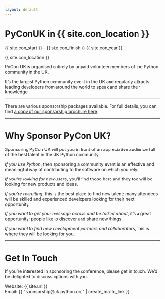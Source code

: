 ```yaml
---
layout: default
---
```


<div class="slide">
  <h1>PyConUK in {{ site.con_location }}</h1>
  <p>{{ site.con_start }} - {{ site.con_finish }} {{ site.con_year }}</p>
  <p>{{ site.con_location }}</p>
  <p>PyCon UK is organised entirely by unpaid volunteer members of the Python community in the UK.</p>
  <p>It’s the largest Python community event in the UK and regularly attracts leading developers from around the world to speak and share their knowledge.</p>
</div>
<hr class="noprint" />
<div class="slide">
  <p>There are various sponsorship packages available. For full details, you can find <a target="_blank" href="/downloads/PyCon-UK-Brochure-small.pdf">a copy of our sponsorship brochure here</a>.</p>
</div>
<hr class="noprint" />
<div class="slide">
  <h1>Why Sponsor PyCon UK?</h1>
  <p>Sponsoring PyCon UK will put you in front of an appreciative audience full of the best talent in the UK Python community.</p>
  <p><em>If you use Python</em>, then sponsoring a community event is an effective and meaningful way of contributing to the software on which you rely.</p>
  <p><em>If you’re looking for new users</em>, you’ll find those here and they too will be looking for new products and ideas.</p>
  <p><em>If you’re recruiting</em>, this is the best place to find new talent: many attendees will be skilled and experienced developers looking for their next opportunity.</p>
  <p><em>If you want to get your message across and be talked about</em>, it’s a great opportunity: people like to discover and share new things.</p>
  <p><em>If you want to find new development partners and collaborators</em>, this is where they will be looking for you.</p>
</div>
<hr class="noprint" />
<div class="slide">
  <h1>Get In Touch</h1>
  <p>If you’re interested in sponsoring the conference, please get in touch. We’d be delighted to discuss options with you.</p>
  <p>
     Website: {{ site.url }}<br />
     Email: {{ "sponsorship@uk.python.org" | create_mailto_link }}
  </p>
</div>
